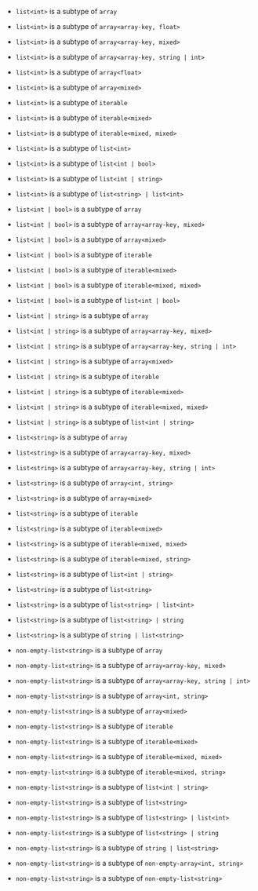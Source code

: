 
- `list<int>` is a subtype of `array`
- `list<int>` is a subtype of `array<array-key, float>`
- `list<int>` is a subtype of `array<array-key, mixed>`
- `list<int>` is a subtype of `array<array-key, string | int>`
- `list<int>` is a subtype of `array<float>`
- `list<int>` is a subtype of `array<mixed>`
- `list<int>` is a subtype of `iterable`
- `list<int>` is a subtype of `iterable<mixed>`
- `list<int>` is a subtype of `iterable<mixed, mixed>`
- `list<int>` is a subtype of `list<int>`
- `list<int>` is a subtype of `list<int | bool>`
- `list<int>` is a subtype of `list<int | string>`
- `list<int>` is a subtype of `list<string> | list<int>`

- `list<int | bool>` is a subtype of `array`
- `list<int | bool>` is a subtype of `array<array-key, mixed>`
- `list<int | bool>` is a subtype of `array<mixed>`
- `list<int | bool>` is a subtype of `iterable`
- `list<int | bool>` is a subtype of `iterable<mixed>`
- `list<int | bool>` is a subtype of `iterable<mixed, mixed>`
- `list<int | bool>` is a subtype of `list<int | bool>`

- `list<int | string>` is a subtype of `array`
- `list<int | string>` is a subtype of `array<array-key, mixed>`
- `list<int | string>` is a subtype of `array<array-key, string | int>`
- `list<int | string>` is a subtype of `array<mixed>`
- `list<int | string>` is a subtype of `iterable`
- `list<int | string>` is a subtype of `iterable<mixed>`
- `list<int | string>` is a subtype of `iterable<mixed, mixed>`
- `list<int | string>` is a subtype of `list<int | string>`

- `list<string>` is a subtype of `array`
- `list<string>` is a subtype of `array<array-key, mixed>`
- `list<string>` is a subtype of `array<array-key, string | int>`
- `list<string>` is a subtype of `array<int, string>`
- `list<string>` is a subtype of `array<mixed>`
- `list<string>` is a subtype of `iterable`
- `list<string>` is a subtype of `iterable<mixed>`
- `list<string>` is a subtype of `iterable<mixed, mixed>`
- `list<string>` is a subtype of `iterable<mixed, string>`
- `list<string>` is a subtype of `list<int | string>`
- `list<string>` is a subtype of `list<string>`
- `list<string>` is a subtype of `list<string> | list<int>`
- `list<string>` is a subtype of `list<string> | string`
- `list<string>` is a subtype of `string | list<string>`

- `non-empty-list<string>` is a subtype of `array`
- `non-empty-list<string>` is a subtype of `array<array-key, mixed>`
- `non-empty-list<string>` is a subtype of `array<array-key, string | int>`
- `non-empty-list<string>` is a subtype of `array<int, string>`
- `non-empty-list<string>` is a subtype of `array<mixed>`
- `non-empty-list<string>` is a subtype of `iterable`
- `non-empty-list<string>` is a subtype of `iterable<mixed>`
- `non-empty-list<string>` is a subtype of `iterable<mixed, mixed>`
- `non-empty-list<string>` is a subtype of `iterable<mixed, string>`
- `non-empty-list<string>` is a subtype of `list<int | string>`
- `non-empty-list<string>` is a subtype of `list<string>`
- `non-empty-list<string>` is a subtype of `list<string> | list<int>`
- `non-empty-list<string>` is a subtype of `list<string> | string`
- `non-empty-list<string>` is a subtype of `string | list<string>`
- `non-empty-list<string>` is a subtype of `non-empty-array<int, string>`
- `non-empty-list<string>` is a subtype of `non-empty-list<string>`
